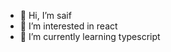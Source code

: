 - 👋 Hi, I’m saif
- 👀 I’m interested in react
- 🌱 I’m currently learning typescript
<!-- - 💞️ I’m looking to collaborate on  -->
<!-- 📫 How to reach me ...-->
<!---
hamdaresaif/hamdaresaif is a ✨ special ✨ repository because its `README.md` (this file) appears on your GitHub profile.
You can click the Preview link to take a look at your changes.
--->
